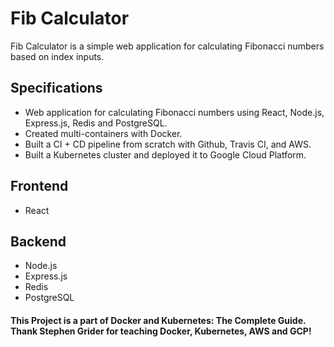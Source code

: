 # Fib Calculator
Fib Calculator is a simple web application for calculating Fibonacci numbers based on index inputs.  
## Specifications
- Web application for calculating Fibonacci numbers using React, Node.js, Express.js, Redis and PostgreSQL. 
- Created multi-containers with Docker.
- Built a CI + CD pipeline from scratch with Github, Travis CI, and AWS. 
- Built a Kubernetes cluster and deployed it to Google Cloud Platform.
## Frontend
- React
## Backend
- Node.js
- Express.js
- Redis
- PostgreSQL
#### This Project is a part of Docker and Kubernetes: The Complete Guide. Thank Stephen Grider for teaching Docker, Kubernetes, AWS and GCP! 

